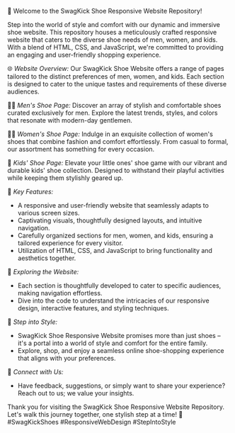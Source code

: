 👟 Welcome to the SwagKick Shoe Responsive Website Repository!

Step into the world of style and comfort with our dynamic and immersive shoe website. This repository houses a meticulously crafted responsive website that caters to the diverse shoe needs of men, women, and kids. With a blend of HTML, CSS, and JavaScript, we're committed to providing an engaging and user-friendly shopping experience.

🌐 *Website Overview:*
Our SwagKick Shoe Website offers a range of pages tailored to the distinct preferences of men, women, and kids. Each section is designed to cater to the unique tastes and requirements of these diverse audiences.

👨‍🦰 *Men's Shoe Page:*
Discover an array of stylish and comfortable shoes curated exclusively for men. Explore the latest trends, styles, and colors that resonate with modern-day gentlemen.

👩‍🦰 *Women's Shoe Page:*
Indulge in an exquisite collection of women's shoes that combine fashion and comfort effortlessly. From casual to formal, our assortment has something for every occasion.

👶 *Kids' Shoe Page:*
Elevate your little ones' shoe game with our vibrant and durable kids' shoe collection. Designed to withstand their playful activities while keeping them stylishly geared up.

🚀 *Key Features:*
- A responsive and user-friendly website that seamlessly adapts to various screen sizes.
- Captivating visuals, thoughtfully designed layouts, and intuitive navigation.
- Carefully organized sections for men, women, and kids, ensuring a tailored experience for every visitor.
- Utilization of HTML, CSS, and JavaScript to bring functionality and aesthetics together.

🔗 *Exploring the Website:*
- Each section is thoughtfully developed to cater to specific audiences, making navigation effortless.
- Dive into the code to understand the intricacies of our responsive design, interactive features, and styling techniques.

👞 *Step into Style:*
- SwagKick Shoe Responsive Website promises more than just shoes – it's a portal into a world of style and comfort for the entire family.
- Explore, shop, and enjoy a seamless online shoe-shopping experience that aligns with your preferences.

👋 *Connect with Us:*
- Have feedback, suggestions, or simply want to share your experience? Reach out to us; we value your insights.

Thank you for visiting the SwagKick Shoe Responsive Website Repository. Let's walk this journey together, one stylish step at a time! 👟 #SwagKickShoes #ResponsiveWebDesign #StepIntoStyle
